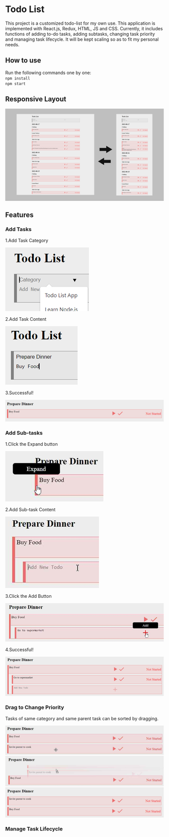 # Todo List

This project is a customized todo-list for my own use. This application is implemented with React.js, Redux, HTML, JS and CSS. Currently, it includes functions of adding to-do tasks, adding subtasks, changing task priority and managing task lifecycle. It will be kept scaling so as to fit my personal needs.

## How to use

Run the following commands one by one:<br />
`npm install`<br />
`npm start`

## Responsive Layout
![Responsive Layout](READMEIMG/responsive_layout.png "Responsive Layout")

## Features
### Add Tasks
1.Add Task Category<br />

![Add Category](READMEIMG/AddTasks_AddCategory.png "Add Category")

2.Add Task Content<br />

![Add Content](READMEIMG/AddTasks_AddTaskContent.png "Add Category")

3.Successful!<br />

![Successful!](READMEIMG/AddTasks_Successful.png "Successful!")

### Add Sub-tasks
1.Click the Expand button<br />

![Expand](READMEIMG/AddSubtasks_ClickExpand.png "Expand")

2.Add Sub-task Content<br />

![Add Content](READMEIMG/AddSubtasks_AddTaskContent.png "Add Content")

3.Click the Add Button<br />

![Add Subtask](READMEIMG/AddSubtasks_ClickAdd.png "Add Subtask")

4.Successful!<br />

![Successful!](READMEIMG/AddSubtasks_Successful.png "Successful!")

### Drag to Change Priority
Tasks of same category and same parent task can be sorted by dragging.

![Drag](READMEIMG/ChangePriority_Drags.png "Drag")
![Drop](READMEIMG/ChangePriority_Drop.png "Drop")
![Successful!](READMEIMG/ChangePriority_Successful.png "Successful!")

### Manage Task Lifecycle